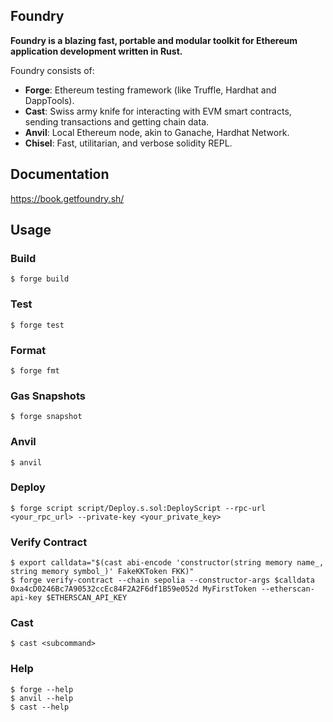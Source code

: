 ## Foundry

**Foundry is a blazing fast, portable and modular toolkit for Ethereum application development written in Rust.**

Foundry consists of:

-   **Forge**: Ethereum testing framework (like Truffle, Hardhat and DappTools).
-   **Cast**: Swiss army knife for interacting with EVM smart contracts, sending transactions and getting chain data.
-   **Anvil**: Local Ethereum node, akin to Ganache, Hardhat Network.
-   **Chisel**: Fast, utilitarian, and verbose solidity REPL.

## Documentation

https://book.getfoundry.sh/

## Usage

### Build

```shell
$ forge build
```

### Test

```shell
$ forge test
```

### Format

```shell
$ forge fmt
```

### Gas Snapshots

```shell
$ forge snapshot
```

### Anvil

```shell
$ anvil
```

### Deploy

```shell
$ forge script script/Deploy.s.sol:DeployScript --rpc-url <your_rpc_url> --private-key <your_private_key>
```

### Verify Contract

```shell
$ export calldata="$(cast abi-encode 'constructor(string memory name_, string memory symbol_)' FakeKKToken FKK)"
$ forge verify-contract --chain sepolia --constructor-args $calldata 0xa4cD0246Bc7A90532ccEc84F2A2F6df1B59e052d MyFirstToken --etherscan-api-key $ETHERSCAN_API_KEY
```

### Cast

```shell
$ cast <subcommand>
```

### Help

```shell
$ forge --help
$ anvil --help
$ cast --help
```
